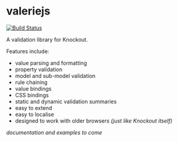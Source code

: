 valeriejs
=========

[![Build Status](https://travis-ci.org/egrove/valeriejs.png?branch=master)](https://travis-ci.org/egrove/valeriejs)

A validation library for Knockout.

Features include:

- value parsing and formatting
- property validation
- model and sub-model validation
- rule chaining
- value bindings
- CSS bindings
- static and dynamic validation summaries
- easy to extend
- easy to localise
- designed to work with older browsers _(just like Knockout itself)_

_documentation and examples to come_